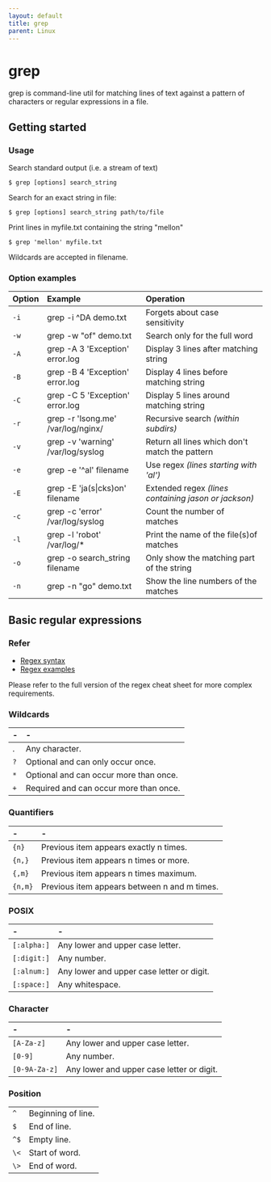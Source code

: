 ```yaml
---
layout: default
title: grep
parent: Linux
---
```


# grep

grep is command-line util for matching lines of text against a pattern of characters or regular expressions in a file.

## Getting started

### Usage

Search standard output (i.e. a stream of text)

```shell
$ grep [options] search_string
```

Search for an exact string in file:

```shell
$ grep [options] search_string path/to/file
```

Print lines in myfile.txt containing the string "mellon" 

```shell
$ grep 'mellon' myfile.txt
```

Wildcards are accepted in filename.

### Option examples

| Option | Example | Operation |
| :--- | :--- | :--- |
| `-i` | grep -i ^DA demo.txt | Forgets about case sensitivity |
| `-w` | grep -w "of" demo.txt | Search only for the full word |
| `-A` | grep -A 3 'Exception' error.log | Display 3 lines after matching string |
| `-B` | grep -B 4 'Exception' error.log | Display 4 lines before matching string |
| `-C` | grep -C 5 'Exception' error.log | Display 5 lines around matching string |
| `-r` | grep -r 'lsong.me' /var/log/nginx/ | Recursive search _(within subdirs\)_ |
| `-v` | grep -v 'warning' /var/log/syslog | Return all lines which don't match the pattern |
| `-e` | grep -e '^al' filename | Use regex _(lines starting with 'al'\)_ |
| `-E` | grep -E 'ja(s\|cks\)on' filename | Extended regex _(lines containing jason or jackson\)_ |
| `-c` | grep -c 'error' /var/log/syslog | Count the number of matches |
| `-l` | grep -l 'robot' /var/log/\* | Print the name of the file(s)of matches |
| `-o` | grep -o search\_string filename | Only show the matching part of the string |
| `-n` | grep -n "go" demo.txt | Show the line numbers of the matches |

## Basic regular expressions

### Refer

* [Regex syntax](./regex)
* [Regex examples](./regex#regex-examples)

Please refer to the full version of the regex cheat sheet for more complex requirements.

### Wildcards

| - | - |
| :--- | :--- |
| . | Any character. |
| `?` | Optional and can only occur once. |
| `*` | Optional and can occur more than once. |
| `+` | Required and can occur more than once. |

### Quantifiers

| - | - |
| :--- | :--- |
| `{n}` | Previous item appears exactly n times. |
| `{n,}` | Previous item appears n times or more. |
| `{,m}` | Previous item appears n times maximum. |
| `{n,m}` | Previous item appears between n and m times. |

### POSIX

| - | - |
| :--- | :--- |
| `[:alpha:]` | Any lower and upper case letter. |
| `[:digit:]` | Any number. |
| `[:alnum:]` | Any lower and upper case letter or digit. |
| `[:space:]` | Any whites­pace. |

### Character

| - | - |
| :--- | :--- |
| `[A-Z­a-z]` | Any lower and upper case letter. |
| `[0-9]` | Any number. |
| `[0-9­A-Z­a-z]` | Any lower and upper case letter or digit. |

### Position

|  |  |
| :--- | :--- |
| `^` | Beginning of line. |
| `$` | End of line. |
| `^$` | Empty line. |
| `\<` | Start of word. |
| `\>` | End of word. |

